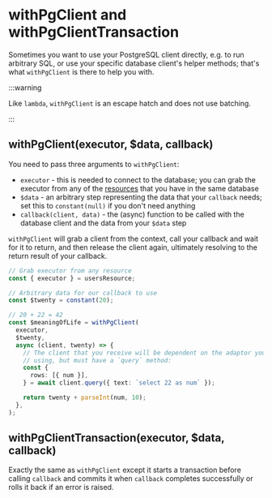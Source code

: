 # withPgClient and withPgClientTransaction

Sometimes you want to use your PostgreSQL client directly, e.g. to run
arbitrary SQL, or use your specific database client's helper methods; that's
what `withPgClient` is there to help you with.

:::warning

Like `lambda`, `withPgClient` is an escape hatch and does not use batching.

:::

## withPgClient(executor, $data, callback)

You need to pass three arguments to `withPgClient`:

- `executor` - this is needed to connect to the database; you can grab the
  executor from any of the [resources](./registry/resources) that you have in
  the same database
- `$data` - an arbitrary step representing the data that your `callback` needs;
  set this to `constant(null)` if you don't need anything
- `callback(client, data)` - the (async) function to be called with the
  database client and the data from your `$data` step

`withPgClient` will grab a client from the context, call your callback and wait
for it to return, and then release the client again, ultimately resolving to
the return result of your callback.

```ts
// Grab executor from any resource
const { executor } = usersResource;

// Arbitrary data for our callback to use
const $twenty = constant(20);

// 20 + 22 = 42
const $meaningOfLife = withPgClient(
  executor,
  $twenty,
  async (client, twenty) => {
    // The client that you receive will be dependent on the adaptor you're
    // using, but must have a `query` method:
    const {
      rows: [{ num }],
    } = await client.query({ text: `select 22 as num` });

    return twenty + parseInt(num, 10);
  },
);
```

## withPgClientTransaction(executor, $data, callback)

Exactly the same as `withPgClient` except it starts a transaction before calling `callback` and
commits it when `callback` completes successfully or rolls it back if an error is raised.
